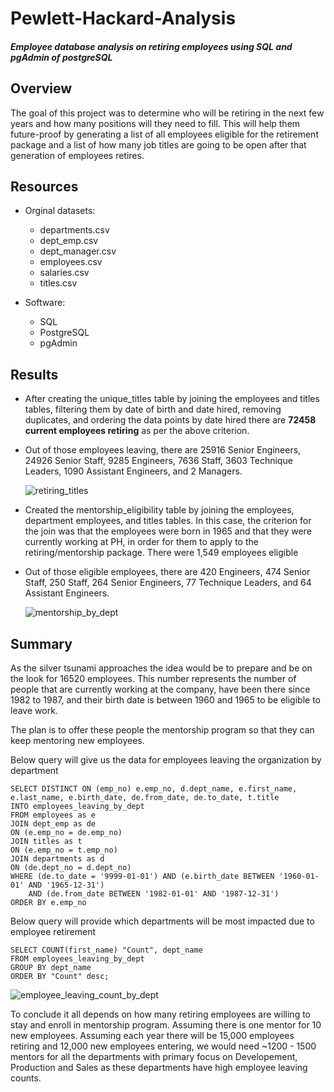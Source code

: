 # Pewlett-Hackard-Analysis

#### *Employee database analysis on retiring employees using SQL and pgAdmin of postgreSQL*

## Overview
The goal of this project was to determine who will be retiring in the next few years and how many positions will they need to fill. This will help them future-proof by generating a list of all employees eligible for the retirement package and a list of how many job titles are going to be open after that generation of employees retires. 

## Resources
- Orginal datasets:
  - departments.csv
  - dept_emp.csv
  - dept_manager.csv
  - employees.csv
  - salaries.csv
  - titles.csv

- Software:
  - SQL
  - PostgreSQL
  - pgAdmin


## Results
- After creating the unique_titles table by joining the employees and titles tables, filtering them by date of birth and date hired, removing duplicates, and ordering the data points by date hired there are **72458 current employees retiring** as per the above criterion. 


- Out of those employees leaving, there are 25916 Senior Engineers, 24926 Senior Staff, 9285 Engineers, 7636 Staff, 3603 Technique Leaders, 1090 Assistant Engineers, and 2 Managers. 

	![retiring_titles](https://user-images.githubusercontent.com/96051648/152286402-234ef022-aa35-491b-85ed-57bde62fa4c0.png)


- Created the mentorship_eligibility table by joining the employees, department employees, and titles tables. In this case, the criterion for the join was that the employees were born in 1965 and that they were currently working at PH, in order for them to apply to the retiring/mentorship package. There were 1,549 employees eligible 


- Out of those eligible employees, there are 420 Engineers, 474 Senior Staff, 250 Staff, 264 Senior Engineers, 77 Technique Leaders, and 64 Assistant Engineers.

	![mentorship_by_dept](https://user-images.githubusercontent.com/96051648/152286444-847eb1f9-f7d0-4ed0-9ac1-2ed32b9a3b68.png)


## Summary
As the silver tsunami approaches the idea would be to prepare and be on the look for 16520 employees. This number represents the number of people that are currently working at the company, have been there since 1982 to 1987, and their birth date is between 1960 and 1965 to be eligible to leave work. 

The plan is to offer these people the mentorship program so that they can keep mentoring new employees.

Below query will give us the data for employees leaving the organization by department

```
SELECT DISTINCT ON (emp_no) e.emp_no, d.dept_name, e.first_name, e.last_name, e.birth_date, de.from_date, de.to_date, t.title
INTO employees_leaving_by_dept
FROM employees as e
JOIN dept_emp as de
ON (e.emp_no = de.emp_no)
JOIN titles as t
ON (e.emp_no = t.emp_no)
JOIN departments as d
ON (de.dept_no = d.dept_no)
WHERE (de.to_date = '9999-01-01') AND (e.birth_date BETWEEN '1960-01-01' AND '1965-12-31')
	AND (de.from_date BETWEEN '1982-01-01' AND '1987-12-31')
ORDER BY e.emp_no
```

Below query will provide which departments will be most impacted due to employee retirement

```
SELECT COUNT(first_name) "Count", dept_name
FROM employees_leaving_by_dept
GROUP BY dept_name
ORDER BY "Count" desc;
```
![employee_leaving_count_by_dept](https://user-images.githubusercontent.com/96051648/152286477-1d2d9e3a-aaa5-44e8-a1db-9d197d317105.png)


To conclude it all depends on how many retiring employees are willing to stay and enroll in mentorship program. Assuming there is one mentor for 10 new employees. Assuming each year there will be 15,000 employees retiring and 12,000 new employees entering, we would need ~1200 - 1500 mentors for all the departments with primary focus on Developement, Production and Sales as these departments have high employee leaving counts.
